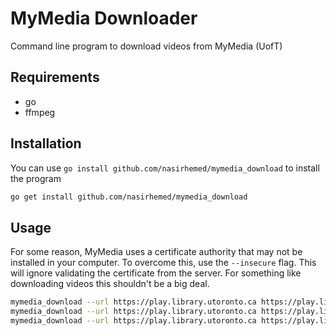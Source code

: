 # MyMedia Downloader
Command line program to download videos from MyMedia (UofT)

## Requirements
- go
- ffmpeg

## Installation

You can use `go install github.com/nasirhemed/mymedia_download` to install the program

```bash
go get install github.com/nasirhemed/mymedia_download
```

## Usage
For some reason, MyMedia uses a certificate authority that may not be installed in your computer. To overcome this, use the `--insecure` flag. This will ignore validating the certificate from the server. For something like downloading videos this shouldn't be a big deal.

```bash
mymedia_download --url https://play.library.utoronto.ca https://play.library.utoronto.ca/play/${videoId}
mymedia_download --url https://play.library.utoronto.ca https://play.library.utoronto.ca/play/${videoId} --output lecture2.mp4
mymedia_download --url https://play.library.utoronto.ca https://play.library.utoronto.ca/play/${videoId} --insecure
```

